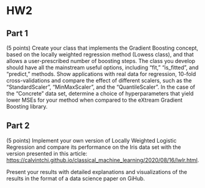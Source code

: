 # HW2

## Part 1
(5 points) Create your class that implements the Gradient Boosting concept, based on the locally weighted regression method (Lowess class), and that allows a user-prescribed number of boosting steps. The class you develop should have all the mainstream useful options, including “fit,” “is_fitted”, and “predict,” methods. Show applications with real data for regression, 10-fold cross-validations and compare the effect of different scalers, such as the “StandardScaler”, “MinMaxScaler”, and the “QuantileScaler”. In the case of the “Concrete” data set, determine a choice of hyperparameters that yield lower MSEs for your method when compared to the eXtream Gradient Boosting library.


## Part 2
(5 points) Implement your own version of Locally Weighted Logistic Regression and compare its performance on the Iris data set with the version presented in this article: https://calvintchi.github.io/classical_machine_learning/2020/08/16/lwlr.html.


Present your results with detailed explanations and visualizations of the results in the format of a data science paper on GiHub.


